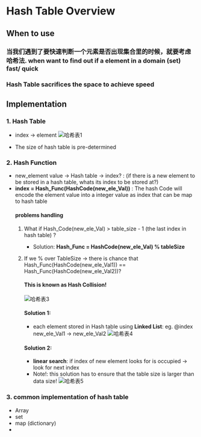 # Hash Table Overview

## When to use 
### 当我们遇到了要快速判断一个元素是否出现集合里的时候，就要考虑哈希法. when want to find out if a element in a domain (set) **fast/ quick**
### Hash Table sacrifices the space to achieve speed

## Implementation

### 1. Hash Table
* index -> element
![哈希表1](https://img-blog.csdnimg.cn/20210104234805168.png)

* The size of hash table is pre-determined

### 2. Hash Function
* new_element value -> Hash table -> index? : (if there is a new element to be stored in a hash table, whats its index to be stored at?)
* **index = Hash_Func(HashCode(new_ele_Val))** : The hash Code will encode the element value into a integer value as index that can be map to hash table
    #### problems handling
    1. What if Hash_Code(new_ele_Val) > table_size - 1 (the last index in hash table) ?
       * Solution: **Hash_Func = HashCode(new_ele_Val) % tableSize**
    2. If we % over TableSize -> there is chance that Hash_Func(HashCode(new_ele_Val1)) == Hash_Func(HashCode(new_ele_Val2))?
       #### This is known as **Hash Collision**!
        ![哈希表3](https://img-blog.csdnimg.cn/2021010423494884.png)
       #### **Solution 1**: 
       * each element stored in Hash table using **Linked List**: eg. @index new_ele_Val1 -> new_ele_Val2
        ![哈希表4](https://img-blog.csdnimg.cn/20210104235015226.png)

       #### **Solution 2**: 
       * **linear search**: if index of new element looks for is occupied -> look for next index
       * Note!: this solution has to ensure that the table size is larger than data size!
        ![哈希表5](https://img-blog.csdnimg.cn/20210104235109950.png)

### 3. common implementation of hash table
* Array
* set
* map (dictionary)
* 